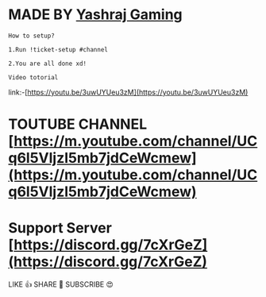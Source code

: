 # MADE BY [Yashraj Gaming](https://m.youtube.com/channel/UCq6l5VljzI5mb7jdCeWcmew)

`How to setup?`

`1.Run !ticket-setup #channel`

`2.You are all done xd!`

`Video totorial`

link:-[https://youtu.be/3uwUYUeu3zM](https://youtu.be/3uwUYUeu3zM)
# TOUTUBE CHANNEL [https://m.youtube.com/channel/UCq6l5VljzI5mb7jdCeWcmew](https://m.youtube.com/channel/UCq6l5VljzI5mb7jdCeWcmew)
# Support Server [https://discord.gg/7cXrGeZ](https://discord.gg/7cXrGeZ)

LIKE 👍
SHARE 🔗 
SUBSCRIBE 😍